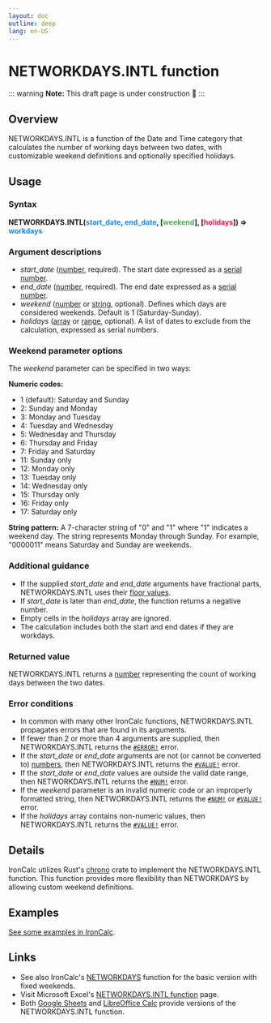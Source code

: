 ```yaml
---
layout: doc
outline: deep
lang: en-US
---
```


# NETWORKDAYS.INTL function

::: warning
**Note:** This draft page is under construction 🚧
:::

## Overview
NETWORKDAYS.INTL is a function of the Date and Time category that calculates the number of working days between two dates, with customizable weekend definitions and optionally specified holidays.

## Usage

### Syntax
**NETWORKDAYS.INTL(<span title="Number" style="color:#1E88E5">start_date</span>, <span title="Number" style="color:#1E88E5">end_date</span>, [<span title="Number or String" style="color:#4CAF50">weekend</span>], [<span title="Array" style="color:#E91E63">holidays</span>]) => <span title="Number" style="color:#1E88E5">workdays</span>**

### Argument descriptions
* *start_date* ([number](/features/value-types#numbers), required). The start date expressed as a [serial number](/features/serial-numbers.md).
* *end_date* ([number](/features/value-types#numbers), required). The end date expressed as a [serial number](/features/serial-numbers.md).
* *weekend* ([number](/features/value-types#numbers) or [string](/features/value-types#strings), optional). Defines which days are considered weekends. Default is 1 (Saturday-Sunday).
* *holidays* ([array](/features/value-types#arrays) or [range](/features/value-types#ranges), optional). A list of dates to exclude from the calculation, expressed as serial numbers.

### Weekend parameter options
The _weekend_ parameter can be specified in two ways:

**Numeric codes:**
- 1 (default): Saturday and Sunday
- 2: Sunday and Monday
- 3: Monday and Tuesday
- 4: Tuesday and Wednesday
- 5: Wednesday and Thursday
- 6: Thursday and Friday
- 7: Friday and Saturday
- 11: Sunday only
- 12: Monday only
- 13: Tuesday only
- 14: Wednesday only
- 15: Thursday only
- 16: Friday only
- 17: Saturday only

**String pattern:** A 7-character string of "0" and "1" where "1" indicates a weekend day. The string represents Monday through Sunday. For example, "0000011" means Saturday and Sunday are weekends.

### Additional guidance
- If the supplied _start_date_ and _end_date_ arguments have fractional parts, NETWORKDAYS.INTL uses their [floor values](https://en.wikipedia.org/wiki/Floor_and_ceiling_functions).
- If _start_date_ is later than _end_date_, the function returns a negative number.
- Empty cells in the _holidays_ array are ignored.
- The calculation includes both the start and end dates if they are workdays.

### Returned value
NETWORKDAYS.INTL returns a [number](/features/value-types#numbers) representing the count of working days between the two dates.

### Error conditions
* In common with many other IronCalc functions, NETWORKDAYS.INTL propagates errors that are found in its arguments.
* If fewer than 2 or more than 4 arguments are supplied, then NETWORKDAYS.INTL returns the [`#ERROR!`](/features/error-types.md#error) error.
* If the *start_date* or *end_date* arguments are not (or cannot be converted to) [numbers](/features/value-types#numbers), then NETWORKDAYS.INTL returns the [`#VALUE!`](/features/error-types.md#value) error.
* If the *start_date* or *end_date* values are outside the valid date range, then NETWORKDAYS.INTL returns the [`#NUM!`](/features/error-types.md#num) error.
* If the *weekend* parameter is an invalid numeric code or an improperly formatted string, then NETWORKDAYS.INTL returns the [`#NUM!`](/features/error-types.md#num) or [`#VALUE!`](/features/error-types.md#value) error.
* If the *holidays* array contains non-numeric values, then NETWORKDAYS.INTL returns the [`#VALUE!`](/features/error-types.md#value) error.

<!--@include: ../markdown-snippets/error-type-details.txt-->

## Details
IronCalc utilizes Rust's [chrono](https://docs.rs/chrono/latest/chrono/) crate to implement the NETWORKDAYS.INTL function. This function provides more flexibility than NETWORKDAYS by allowing custom weekend definitions.

## Examples
[See some examples in IronCalc](https://app.ironcalc.com/?example=networkdays-intl).

## Links
* See also IronCalc's [NETWORKDAYS](/functions/date_and_time/networkdays.md) function for the basic version with fixed weekends.
* Visit Microsoft Excel's [NETWORKDAYS.INTL function](https://support.microsoft.com/en-us/office/networkdays-intl-function-a9b26239-4f20-46a1-9ab8-4e925bfd5e28) page.
* Both [Google Sheets](https://support.google.com/docs/answer/3093019) and [LibreOffice Calc](https://wiki.documentfoundation.org/Documentation/Calc_Functions/NETWORKDAYS.INTL) provide versions of the NETWORKDAYS.INTL function.